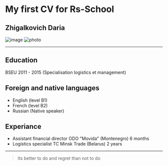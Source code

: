 # My first CV for Rs-School #
## Zhigalkovich Daria ##
![image](https://img.shields.io/badge/last%20modified-today-brightgreen)
![photo](https://scontent-cdg2-1.xx.fbcdn.net/v/t1.6435-9/123862498_3633349840041536_8629704466075756219_n.jpg?_nc_cat=111&ccb=1-7&_nc_sid=09cbfe&_nc_ohc=hAVhkq-aydkAX-YByYy&tn=NK6ItaTAx8MgQRqj&_nc_ht=scontent-cdg2-1.xx&oh=00_AfCmiePx4KksGZNWwWzNMQiPWAYCTO0tWa8F7jz56MzteA&oe=63BB3C52)
________
## Education ##
BSEU 2011 - 2015 (Specialisation logistics et management)
## Foreign and native languages ##
* English (level B1)
* French (level B2)
* Russian (Native speaker)
## Experiance ##
* Assistant financial director ODO "Movida" (Montenegro) 6 months
* Logistics specialist TC Minsk Trade (Belarus) 2 years
_____
> Its better to do and regret than not to do